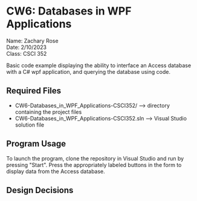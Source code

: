 # CW6: Databases in WPF Applications
Name: Zachary Rose  
Date: 2/10/2023  
Class: CSCI 352

Basic code example displaying the ability to interface an Access database with a C# wpf application, and querying the database using code.

## Required Files
* CW6-Databases_in_WPF_Applications-CSCI352/ --> directory containing the project files
* CW6-Databases_in_WPF_Applications-CSCI352.sln --> Visual Studio solution file
## Program Usage
To launch the program, clone the repository in Visual Studio and run by pressing "Start".
Press the appropriately labeled buttons in the form to display data from the Access database.

## Design Decisions
